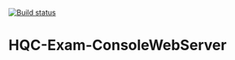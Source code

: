 [![Build status](https://ci.appveyor.com/api/projects/status/vm69n00sw5vjnhuy/branch/master?svg=true)](https://ci.appveyor.com/project/puhabg/hqc-exam-consolewebserver/branch/master)
# HQC-Exam-ConsoleWebServer

